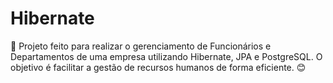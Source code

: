 # Hibernate
🚀 Projeto feito para realizar o gerenciamento de Funcionários e Departamentos de uma empresa utilizando Hibernate, JPA e PostgreSQL. O objetivo é facilitar a gestão de recursos humanos de forma eficiente. 😊
